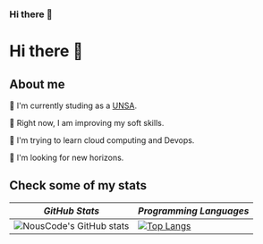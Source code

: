 ### Hi there 👋

<!--
**PaulLuqueCcosi/PaulLuqueCcosi** is a ✨ _special_ ✨ repository because its `README.md` (this file) appears on your GitHub profile.

Here are some ideas to get you started:

- 🔭 I’m currently working on ...
- 🌱 I’m currently learning ...
- 👯 I’m looking to collaborate on ...
- 🤔 I’m looking for help with ...
- 💬 Ask me about ...
- 📫 How to reach me: ...
- 😄 Pronouns: ...
- ⚡ Fun fact: ...
-->
# Hi there 👋

## About me

🐉 I'm currently studing as a [UNSA](https://www.unsa.edu.pe/).

🔭 Right now, I am improving my soft skills.

🌱 I'm trying to learn cloud computing and Devops.

🎣 I'm looking for new horizons.


## Check some of my stats

| *GitHub Stats* | *Programming Languages* |
---|---  
| ![NousCode's GitHub stats](https://github-readme-stats.vercel.app/api?username=PaulLuqueCcosi&show_icons=true&theme=tokyonight) |  [![Top Langs](https://github-readme-stats.vercel.app/api/top-langs/?username=PaulLuqueCcosi&layout=compact&theme=tokyonight)](https://github.com/anuraghazra/github-readme-stats) |
